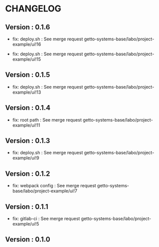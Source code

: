 # CHANGELOG

## Version : 0.1.6

- fix: deploy.sh : See merge request getto-systems-base/labo/project-example/ui!16

- fix: deploy.sh : See merge request getto-systems-base/labo/project-example/ui!15


## Version : 0.1.5

- fix: deploy.sh : See merge request getto-systems-base/labo/project-example/ui!13


## Version : 0.1.4

- fix: root path : See merge request getto-systems-base/labo/project-example/ui!11


## Version : 0.1.3

- fix: deploy.sh : See merge request getto-systems-base/labo/project-example/ui!9


## Version : 0.1.2

- fix: webpack config : See merge request getto-systems-base/labo/project-example/ui!7


## Version : 0.1.1

- fix: gitlab-ci : See merge request getto-systems-base/labo/project-example/ui!5


## Version : 0.1.0


